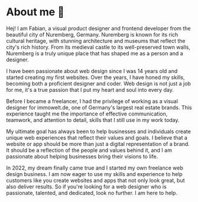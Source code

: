 # About me 👋

Hej! I am Fabian, a visual product designer and frontend developer from the beautiful city of Nuremberg, Germany. Nuremberg is known for its rich cultural heritage, with stunning architecture and museums that reflect the city's rich history. From its medieval castle to its well-preserved town walls, Nuremberg is a truly unique place that has shaped me as a person and a designer.

I have been passionate about web design since I was 14 years old and started creating my first websites. Over the years, I have honed my skills, becoming both a proficient designer and coder. Web design is not just a job for me, it's a true passion that I put my heart and soul into every day.

Before I became a freelancer, I had the privilege of working as a visual designer for immowelt.de, one of Germany's largest real estate brands. This experience taught me the importance of effective communication, teamwork, and attention to detail, skills that I still use in my work today.

My ultimate goal has always been to help businesses and individuals create unique web experiences that reflect their values and goals. I believe that a website or app should be more than just a digital representation of a brand. It should be a reflection of the people and values behind it, and I am passionate about helping businesses bring their visions to life.

In 2022, my dream finally came true and I started my own freelance web design business. I am now eager to use my skills and experience to help customers like you create websites and apps that not only look great, but also deliver results. So if you're looking for a web designer who is passionate, talented, and dedicated, look no further. I am here to help.
